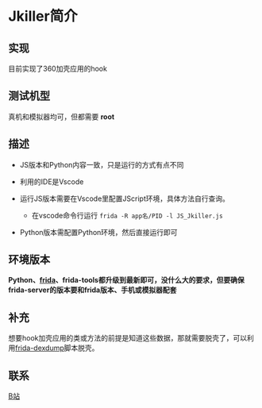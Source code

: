 # Jkiller简介
## 实现  
目前实现了360加壳应用的hook  
## 测试机型  
真机和模拟器均可，但都需要 ****root****
## 描述  
* JS版本和Python内容一致，只是运行的方式有点不同

* 利用的IDE是Vscode

* 运行JS版本需要在Vscode里配置JScript环境，具体方法自行查询。

  * 在vscode命令行运行 `frida -R app名/PID -l JS_Jkiller.js`

* Python版本需配置Python环境，然后直接运行即可  

## 环境版本  
**Python、[frida](https://github.com/frida/frida)、frida-tools都升级到最新即可，没什么大的要求，但要确保frida-server的版本要和frida版本、手机或模拟器配套**  

## 补充  
想要hook加壳应用的类或方法的前提是知道这些数据，那就需要脱壳了，可以利用[frida-dexdump](https://github.com/hluwa/frida-dexdump)脚本脱壳。  

## 联系
[B站](https://space.bilibili.com/367382623)
 
